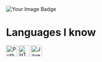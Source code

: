 <img src="https://tryhackme-badges.s3.amazonaws.com/beerman595692.png" alt="Your Image Badge" />

# Languages I know
<div align="left">
<img alt="Python" height="30" src="https://external-content.duckduckgo.com/iu/?u=https%3A%2F%2Fbrandslogos.com%2Fwp-content%2Fuploads%2Fimages%2Flarge%2Fpython-logo.png&f=1&nofb=1&ipt=0c3b700a3b1b04d763d3dfcf85413a3d98b6055bf21e713266dac0b4d9702cc5&ipo=images">
<img alt="HTML" height="30" src="[https://external-content.duckduckgo.com/iu/?u=https%3A%2F%2Fwww.freepnglogos.com%2Fuploads%2Fjavascript-png%2Fjavascript-vector-logo-yellow-png-transparent-javascript-vector-12.png&f=1&nofb=1&ipt=45f430d2be0ef40bfd0ffb1cf9a745cdf738e45cdf46bb86ab5af5de6e3c2365&ipo=images](https://external-content.duckduckgo.com/iu/?u=https%3A%2F%2Fcdn.pixabay.com%2Fphoto%2F2017%2F08%2F05%2F11%2F16%2Flogo-2582748_1280.png&f=1&nofb=1&ipt=ae3bb570195d1b3fe19c96cb90309d845dd3ce87315e35821b07793cf9dc6cd5&ipo=images)">
<img alt="Javescript" height="30" src="https://external-content.duckduckgo.com/iu/?u=https%3A%2F%2Fwww.freepnglogos.com%2Fuploads%2Fjavascript-png%2Fjavascript-vector-logo-yellow-png-transparent-javascript-vector-12.png&f=1&nofb=1&ipt=45f430d2be0ef40bfd0ffb1cf9a745cdf738e45cdf46bb86ab5af5de6e3c2365&ipo=images">
</div>

